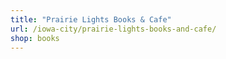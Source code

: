 ```yaml
---
title: "Prairie Lights Books & Cafe"
url: /iowa-city/prairie-lights-books-and-cafe/
shop: books
---
```

